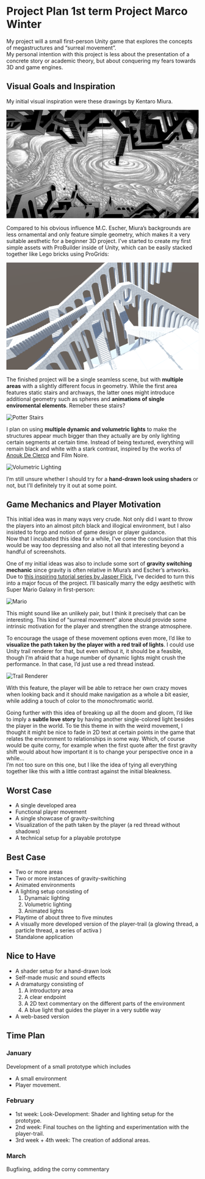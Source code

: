 # Project Plan 1st term Project Marco Winter
My project will a small first-person Unity game that explores the concepts of megastructures and “surreal movement”.   
My personal intention with this project is less about the presentation of a concrete story or academic theory, but about conquering my fears towards 3D and game engines.

## Visual Goals and Inspiration
My initial visual inspiration were these drawings by Kentaro Miura.

![Miura](imgs/01.png)  

Compared to his obvious influence M.C. Escher, Miura’s backgrounds are less ornamental and only feature simple geometry, which makes it a very suitable aesthetic for a beginner 3D project. I’ve started to create my first simple assets with ProBuilder inside of Unity, which can be easily stacked together like Lego bricks using ProGrids:

![Unity Demo](imgs/02.png)

The finished project will be a single seamless scene, but with **multiple areas** with a slightly different focus in geometry. While the first area features static stairs and archways, the latter ones might introduce additional geometry such as spheres and **animations of single enviromental elements**. Remeber these stairs?

![Potter Stairs](https://c.tenor.com/nTowZRm2PDAAAAAC/moving-stairs.gif)


I plan on using **multiple dynamic and volumetric lights** to make the structures appear much bigger than they actually are by only lighting certain segments at certain time. Instead of being textured, everything will remain black and white with a stark contrast, inspired by the works of [Anouk De Clercq](https://vimeo.com/user4524399) and Film Noire. 

![Volumetric Lighting](https://d3a2gvihmbqfjo.cloudfront.net/8f/8faf0349a0a1ce4e21377b8d4e2d7706/8faf0349a0a1ce4e21377b8d4e2d7706.png)  

I’m still unsure whether I should try for a **hand-drawn look using shaders** or not, but I’ll definitely try it out at some point.

## Game Mechanics and Player Motivation
This initial idea was in many ways very crude. Not only did I want to throw the players into an almost pitch black and illogical environment, but I also insisted to forgo and notion of game design or player guidance.   
Now that I incubated this idea for a while, I’ve come the conclusion that this would be way too depressing and also not all that interesting beyond a handful of screenshots.   

One of my initial ideas was also to include some sort of **gravity switching mechanic** since gravity is often relative in Miura’s and Escher’s artworks. Due to [this inspiring tutorial series by Jasper Flick](https://catlikecoding.com/unity/tutorials/movement/), I’ve decided to turn this into a major focus of the project. I’ll basically marry the edgy aesthetic with Super Mario Galaxy in first-person:

![Mario](https://catlikecoding.com/unity/tutorials/movement/complex-gravity/gravity-planes/gravity-range-scene.png)  

This might sound like an unlikely pair, but I think it precisely that can be interesting. This kind of “surreal movement” alone should provide some intrinsic motivation for the player and strengthen the strange atmosphere.   

To encourage the usage of these movement options even more, I’d like to **visualize the path taken by the player with a red trail of lights**. I could use Unity trail renderer for that, but even without it, it should be a feasible, though I’m afraid that a huge number of dynamic lights might crush the performance. In that case, I’d just use a red thread instead. 

![Trail Renderer](https://docs.unity3d.com/540/Documentation/uploads/Main/TrailRendererWindow.png)

With this feature, the player will be able to retrace her own crazy moves when looking back and it should make navigation as a whole a bit easier, while adding a touch of color to the monochromatic world.   

Going further with this idea of breaking up all the doom and gloom, I’d like to imply a **subtle love story** by having another single-colored light besides the player in the world. To tie this theme in with the weird movement,  I thought it might be nice to fade in 2D text at certain points in the game that relates the environment to relationships in some way. Which, of course would be quite corny, for example when the first quote after the first gravity shift would about how important it is to change your perspective once in a while…  
I’m not too sure on this one, but I like the idea of tying all everything together like this with a little contrast against the initial bleakness.

## Worst Case
- A single developed area
- Functional player movement
- A single showcase of gravity-switching
- Visualization of the path taken by the player (a red thread without shadows)
- A technical setup for a playable prototype

## Best Case
- Two or more areas
- Two or more instances of gravity-switiching
- Animated environments
- A lighting setup consisting of
    1. Dynamaic lighting
    2. Volumetric lighting
    3. Animated lights
- Playtime of about three to five minutes
- A visually more developed version of the player-trail (a glowing thread, a particle thread, a series of activa )
- Standalone application

## Nice to Have
- A shader setup for a hand-drawn look
- Self-made music and sound effects
- A dramaturgy consisting of
    1. A introductory area
    2. A clear endpoint
    3. A 2D text commentary on the different parts of the environment
    4. A blue light that guides the player in a very subtle way
- A web-based version

## Time Plan
### January
Development of a small prototype which includes
 - A small environment
 - Player movement. 
### February
- 1st week: Look-Development: Shader and lighting setup for the prototype. 
- 2nd week: Final touches on the lighting and experimentation with the player-trail.
- 3rd week + 4th week: The creation of addional areas.
### March
Bugfixing, adding the corny commentary